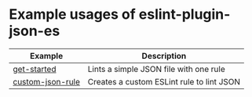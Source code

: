 # Example usages of eslint-plugin-json-es


| Example               | Description                                           |
| --------------------- | ----------------------------------------------------- |
| [get-started]         | Lints a simple JSON file with one rule                |
| [custom-json-rule]    | Creates a custom ESLint rule to lint JSON             |


[get-started]: https://github.com/zeitport/eslint-plugin-json/tree/example/get-started/
[custom-json-rule]: https://github.com/zeitport/eslint-plugin-json/tree/example/custom-json-rule/
